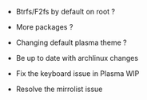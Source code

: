 * Btrfs/F2fs by default on root ?

* More packages ?

* Changing default plasma theme ?

* Be up to date with archlinux changes 

* Fix the keyboard issue in Plasma WIP

* Resolve the mirrolist issue

